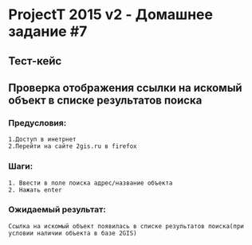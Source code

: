 # ProjectT 2015 v2 - Домашнее задание #7
## Тест-кейс
## Проверка отображения ссылки на искомый объект в списке результатов поиска

### Предусловия:
	1.Доступ в инетрнет
    2.Перейти на сайте 2gis.ru в firefox

### Шаги:
	1. Ввести в поле поиска адрес/название объекта
    2. Нажать enter

### Ожидаемый результат:
	Ссылка на искомый объект появилась в списке результатов поиска(при условии наличии объекта в базе 2GIS)